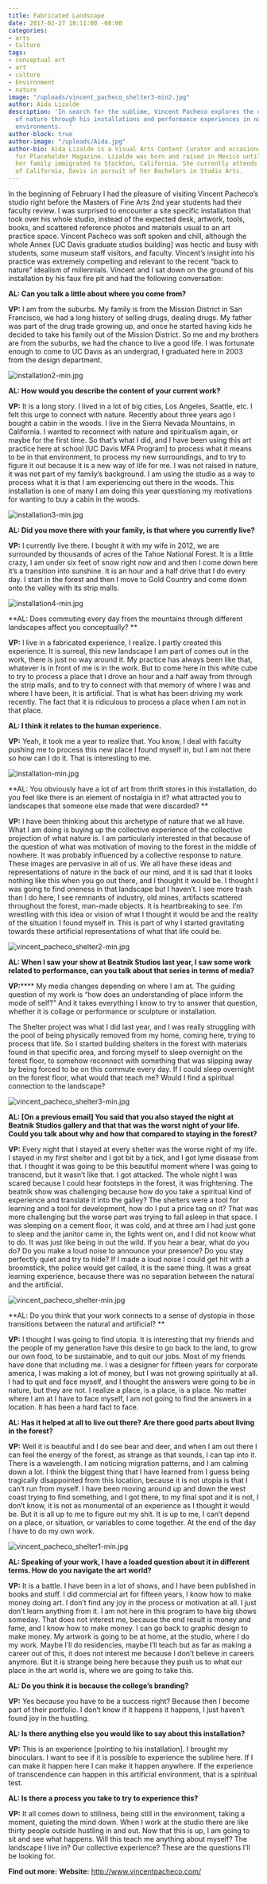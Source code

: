 ```yaml
---
title: Fabricated Landscape
date: 2017-02-27 18:11:00 -08:00
categories:
- arts
- Culture
tags:
- conceptual art
- art
- culture
- Environment
- nature
image: "/uploads/vincent_pacheco_shelter3-min2.jpg"
author: Aida Lizalde
description: 'In search for the sublime, Vincent Pacheco explores the collective idea
  of nature through his installations and performance experiences in natural and artificial
  environments.  '
author-block: true
author-image: "/uploads/Aida.jpg"
author-bio: Aida Lizalde is a Visual Arts Content Curator and occasional contributor
  for Placeholder Magazine. Lizalde was born and raised in Mexico until age 15, when
  her family immigrated to Stockton, California. She currently attends the University
  of California, Davis in pursuit of her Bachelors in Studio Arts.
---
```


In the beginning of February I had the pleasure of visiting Vincent Pacheco’s studio right before the Masters of Fine Arts 2nd year students had their faculty review. I was surprised to encounter a site specific installation that took over his whole studio, instead of the expected desk, artwork, tools, books, and scattered reference photos and materials usual to an art practice space. Vincent Pacheco was soft spoken and chill, although the whole Annex [UC Davis graduate studios building] was hectic and busy with students, some museum staff visitors, and faculty. Vincent’s insight into his practice was extremely compelling and relevant to the recent “back to nature” idealism of millennials. Vincent and I sat down on the ground of his installation by his faux fire pit and had the following conversation:  

**AL: Can you talk a little about where you come from?**

**VP:** I am from the suburbs. My family is from the Mission District in San Francisco, we had a long history of selling drugs, dealing drugs. My father was part of the drug trade growing up, and once he started having kids he decided to take his family out of the Mission District. So me and my brothers are from the suburbs, we had the chance to live a good life. I was fortunate enough to come to UC Davis as an undergrad, I graduated here in 2003 from the design department. 


![installation2-min.jpg](/uploads/installation2-min.jpg)

**AL: How would you describe the content of your current work?**

**VP:** It is a long story. I lived in a lot of big cities, Los Angeles, Seattle, etc. I felt this urge to connect with nature. Recently about three years ago I bought a cabin in the woods. I live in the Sierra Nevada Mountains, in California. I wanted to reconnect with nature and spiritualism again, or maybe for the first time. So that’s what I did, and I have been using this art practice here at school [UC Davis MFA Program] to process what it means to be in that environment, to process my new surroundings, and to try to figure it out because it is a new way of life for me. I was not raised in nature, it was not part of my family’s background. I am using the studio as a way to process what it is that I am experiencing out there in the woods. This installation is one of many I am doing this year questioning my motivations for wanting to buy a cabin in the woods. 

![installation3-min.jpg](/uploads/installation3-min.jpg)

**AL: Did you move there with your family, is that where you currently live?**

**VP:** I currently live there. I bought it with my wife in 2012, we are surrounded by thousands of acres of the Tahoe National Forest. It is a little crazy, I am under six feet of snow right now and and then I come down here it’s a transition into sunshine. It is an hour and a half drive that I do every day. I start in the forest and then I move to Gold Country and come down onto the valley with its strip malls. 

![installation4-min.jpg](/uploads/installation4-min.jpg)

**AL: Does commuting every day from the mountains through different landscapes affect you conceptually? **

**VP:** I live in a fabricated experience, I realize. I partly created this experience. It is surreal, this new landscape I am part of comes out in the work, there is just no way around it. My practice has always been like that, whatever is in front of me is in the work. But to come here in this white cube to try to process a place that I drove an hour and a half away from through the strip malls, and to try to connect with that memory of where I was and where I have been, it is artificial. That is what has been driving my work recently. The fact that it is ridiculous to process a place when I am not in that place. 

**AL: I think it relates to the human experience.**

**VP:** Yeah, it took me a year to realize that. You know, I deal with faculty pushing me to process this new place I found myself in, but I am not there so how can I do it. That is interesting to me.

![installation-min.jpg](/uploads/installation-min.jpg)

**AL: You obviously have a lot of art from thrift stores in this installation, do you feel like there is an element of nostalgia in it? what attracted you to landscapes that someone else made that were discarded? **

**VP:** I have been thinking about this archetype of nature that we all have. What I am doing is buying up the collective experience of the collective projection of what nature is. I am particularly interested in that because of the question of what was motivation of moving to the forest in the middle of nowhere. It was probably influenced by a collective response to nature. These images are pervasive in all of us. We all have these ideas and representations of nature in the back of our mind, and it is sad that it looks nothing like this when you go out there, and I thought it would be. I thought I was going to find oneness in that landscape but I haven’t. I see more trash than I do here, I see remnants of industry, old mines, artifacts scattered throughout the forest, man-made objects. It is heartbreaking to see. I’m wrestling with this idea or vision of what I thought it would be and the reality of the situation I found myself in. This is part of why I started gravitating towards these artificial representations of what that life could be.  

![vincent_pacheco_shelter2-min.jpg](/uploads/vincent_pacheco_shelter2-min.jpg)

**AL: When I saw your show at Beatnik Studios last year, I saw some work related to performance, can you talk about that series in terms of media?**

**VP:****** My media changes depending on where I am at. The guiding question of my work is “how does an understanding of place inform the mode of self?” And it takes everything I know to try to answer that question, whether it is collage or performance or sculpture or installation. 

The Shelter project was what I did last year, and I was really struggling with the pool of being physically removed from my home, coming here, trying to process that life. So I started building shelters in the forest with materials found in that specific area, and forcing myself to sleep overnight on the forest floor, to somehow reconnect with something that was slipping away by being forced to be on this commute every day. If I could sleep overnight on the forest floor, what would that teach me? Would I find a spiritual connection to the landscape?

![vincent_pacheco_shelter3-min.jpg](/uploads/vincent_pacheco_shelter3-min.jpg)

**AL: [On a previous email] You said that you also stayed the night at Beatnik Studios gallery and that that was the worst night of your life. Could you talk about why and how that compared to staying in the forest?**

**VP:** Every night that I stayed at every shelter was the worse night of my life. I stayed in my first shelter and I got bit by a tick, and I got lyme disease from that. I thought it was going to be this beautiful moment where I was going to transcend, but it wasn’t like that. I got attacked. The whole night I was scared because I could hear footsteps in the forest, it was frightening. The beatnik show was challenging because how do you take a spiritual kind of experience and translate it into the galley? The shelters were a tool for learning and a tool for development, how do I put a price tag on it? That was more challenging but the worse part was trying to fall asleep in that space. I was sleeping on a cement floor, it was cold, and at three am I had just gone to sleep and the janitor came in, the lights went on, and I did not know what to do. It was just like being in out the wild. If you hear a bear, what do you do? Do you make a loud noise to announce your presence? Do you stay perfectly quiet and try to hide? If I made a loud noise I could get hit with a broomstick, the police would get called, it is the same thing. It was a great learning experience, because there was no separation between the natural and the artificial.  

![vincent_pacheco_shelter-min.jpg](/uploads/vincent_pacheco_shelter-min.jpg)

**AL: Do you think that your work connects to a sense of dystopia in those transitions between the natural and artificial? **

**VP:** I thought I was going to find utopia. It is interesting that my friends and the people of my generation have this desire to go back to the land, to grow our own food, to be sustainable, and to quit our jobs. Most of my friends have done that including me. I was a designer for fifteen years for corporate america, I was making a lot of money, but I was not growing spiritually at all. I had to quit and face myself, and I thought the answers were going to be in nature, but they are not. I realize a place, is a place, is a place. No matter where I am at I have to face myself, I am not going to find the answers in a location. It has been a hard fact to face. 

**AL: Has it helped at all to live out there? Are there good parts about living in the forest?**

**VP:** Well it is beautiful and I do see bear and deer, and when I am out there I can feel the energy of the forest, as strange as that sounds, I can tap into it. There is a wavelength. I am noticing migration patterns, and I am calming down a lot. I think the biggest thing that I have learned from I guess being tragically disappointed from this location, because it is not utopia is that I can’t run from myself. I have been moving around up and down the west coast trying to find something, and I got there, to my final spot and it is not, I don’t know, it is not as monumental of an experience as I thought it would be. But it is all up to me to figure out my shit. It is up to me, I can’t depend on a place, or situation, or variables to come together. At the end of the day I have to do my own work. 

![vincent_pacheco_shelter1-min.jpg](/uploads/vincent_pacheco_shelter1-min.jpg)

**AL: Speaking of your work, I have a loaded question about it in different terms. How do you navigate the art world?**

**VP:** It is a battle. I have been in a lot of shows, and I have been published in books and stuff. I did commercial art for fifteen years, I know how to make money doing art. I don’t find any joy in the process or motivation at all. I just don’t learn anything from it. I am not here in this program to have big shows someday. That does not interest me, because the end result is money and fame, and I know how to make money. I can go back to graphic design to make money. My artwork is going to be at home, at the studio, where I do my work. Maybe I’ll do residencies, maybe I’ll teach but as far as making a career out of this, it does not interest me because I don’t believe in careers anymore. But it is strange being here because they push us to what our place in the art world is, where we are going to take this. 

**AL: Do you think it is because the college’s branding?**

**VP:** Yes because you have to be a success right? Because then I become part of their portfolio. I don’t know if it happens it happens, I just haven’t found joy in the hustling.  

**AL: Is there anything else you would like to say about this installation?**

**VP:** This is an experience [pointing to his installation]. I brought my binoculars. I want to see if it is possible to experience the sublime here. If I can make it happen here I can make it happen anywhere. If the experience of transcendence can happen in this artificial environment, that is a spiritual test. 

**AL: Is there a process you take to try to experience this?** 

**VP:** It all comes down to stillness, being still in the environment, taking a moment, quieting the mind down. When I work at the studio there are like thirty people outside hustling in and out. Now that this is up, I am going to sit and see what happens. Will this teach me anything about myself? The landscape I live in? Our collective experience? These are the questions I’ll be looking for.

**Find out more:**
**Website:** http://www.vincentpacheco.com/